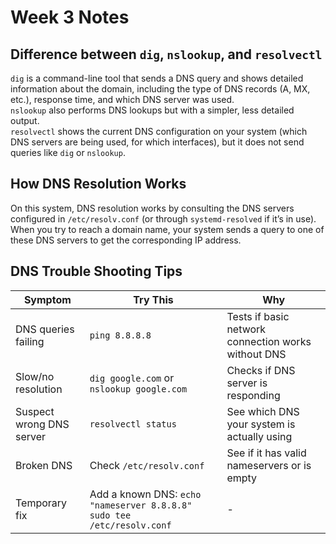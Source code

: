 # Week 3 Notes

## Difference between ```dig```, ```nslookup```, and ```resolvectl```
`dig` is a command-line tool that sends a DNS query and shows detailed information about the domain, including the type of DNS records (A, MX, etc.), response time, and which DNS server was used.  
`nslookup` also performs DNS lookups but with a simpler, less detailed output.  
`resolvectl` shows the current DNS configuration on your system (which DNS servers are being used, for which interfaces), but it does not send queries like `dig` or `nslookup`.

## How DNS Resolution Works
On this system, DNS resolution works by consulting the DNS servers configured in `/etc/resolv.conf` (or through `systemd-resolved` if it’s in use). When you try to reach a domain name, your system sends a query to one of these DNS servers to get the corresponding IP address.

## DNS Trouble Shooting Tips
| Symptom | Try This | Why |
| ------- | -------- | --- |
| DNS queries failing | ```ping 8.8.8.8``` | Tests if basic network connection works without DNS |
| Slow/no resolution | ```dig google.com``` or ```nslookup google.com``` | Checks if DNS server is responding |
| Suspect wrong DNS server | ```resolvectl status``` | See which DNS your system is actually using |
| Broken DNS | Check ```/etc/resolv.conf``` | See if it has valid nameservers or is empty |
| Temporary fix | Add a known DNS: ```echo "nameserver 8.8.8.8" sudo tee /etc/resolv.conf``` | - |
